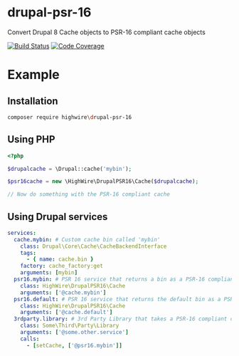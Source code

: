 # drupal-psr-16
Convert Drupal 8 Cache objects to PSR-16 compliant cache objects

[![Build Status](https://scrutinizer-ci.com/g/highwire/drupal-psr-16/badges/build.png?b=master)](https://scrutinizer-ci.com/g/highwire/drupal-psr-16/build-status/master)
[![Code Coverage](https://scrutinizer-ci.com/g/highwire/drupal-psr-16/badges/coverage.png?b=master)](https://scrutinizer-ci.com/g/highwire/drupal-psr-16/?branch=master)


# Example

## Installation
```bash
composer require highwire\drupal-psr-16
```


## Using PHP
```php
<?php

$drupalcache = \Drupal::cache('mybin');

$psr16cache = new \HighWire\DrupalPSR16\Cache($drupalcache);

// Now do something with the PSR-16 compliant cache
```

## Using Drupal services
```yml
services:
  cache.mybin: # Custom cache bin called 'mybin'
    class: Drupal\Core\Cache\CacheBackendInterface
    tags:
      - { name: cache.bin }
    factory: cache_factory:get
    arguments: [mybin]
  psr16.mybin: # PSR 16 service that returns a bin as a PSR-16 compliant object
    class: HighWire\DrupalPSR16\Cache
    arguments: ['@cache.mybin']
  psr16.default: # PSR 16 service that returns the default bin as a PSR-16 compliant object
    class: HighWire\DrupalPSR16\Cache
    arguments: ['@cache.default']
  3rdparty.library: # 3rd Party Library that takes a PSR-16 compliant cache controller
    class: Some\Third\Party\Library
    arguments: ['@some.other.service']
    calls:
      - [setCache, ['@psr16.mybin']]
```

